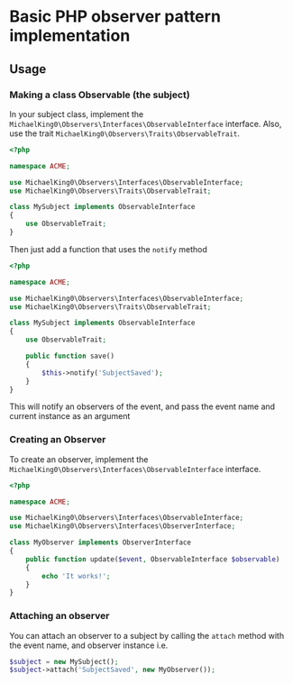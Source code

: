 # Basic PHP observer pattern implementation
## Usage
### Making a class Observable (the subject)
In your subject class, implement the `MichaelKing0\Observers\Interfaces\ObservableInterface` interface. Also, use the trait `MichaelKing0\Observers\Traits\ObservableTrait`.
```php
<?php

namespace ACME;

use MichaelKing0\Observers\Interfaces\ObservableInterface;
use MichaelKing0\Observers\Traits\ObservableTrait;

class MySubject implements ObservableInterface
{
    use ObservableTrait;
}
```
Then just add a function that uses the `notify` method
```php
<?php

namespace ACME;

use MichaelKing0\Observers\Interfaces\ObservableInterface;
use MichaelKing0\Observers\Traits\ObservableTrait;

class MySubject implements ObservableInterface
{
    use ObservableTrait;

    public function save()
    {
        $this->notify('SubjectSaved');
    }
}
```
This will notify an observers of the event, and pass the event name and current instance as an argument

### Creating an Observer
To create an observer, implement the `MichaelKing0\Observers\Interfaces\ObservableInterface` interface.

```php
<?php

namespace ACME;

use MichaelKing0\Observers\Interfaces\ObservableInterface;
use MichaelKing0\Observers\Interfaces\ObserverInterface;

class MyObserver implements ObserverInterface
{
    public function update($event, ObservableInterface $observable)
    {
        echo 'It works!';
    }
}
```

### Attaching an observer
You can attach an observer to a subject by calling the `attach` method with the event name, and observer instance i.e.
```php
$subject = new MySubject();
$subject->attach('SubjectSaved', new MyObserver());
```